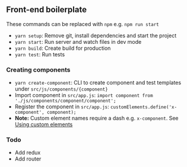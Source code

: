 ## Front-end boilerplate

These commands can be replaced with `npm` e.g. `npm run start`

+ `yarn setup`: Remove git, install dependencies and start the project
+ `yarn start`: Run server and watch files in dev mode
+ `yarn build`: Create build for production
+ `yarn test`: Run tests

### Creating components
+ `yarn create-component`: CLI to create component and test templates under `src/js/components/{component}`
+ Import component in `src/app.js`: `import component from './js/components/component/component';`
+ Register the component in `src/app.js`: `customElements.define('x-component', component);`
+ __Note:__ Custom element names require a dash e.g. `x-component`. See [Using custom elements](https://developer.mozilla.org/en-US/docs/Web/Web_Components/Using_custom_elements)

### Todo
+ Add redux
+ Add router
